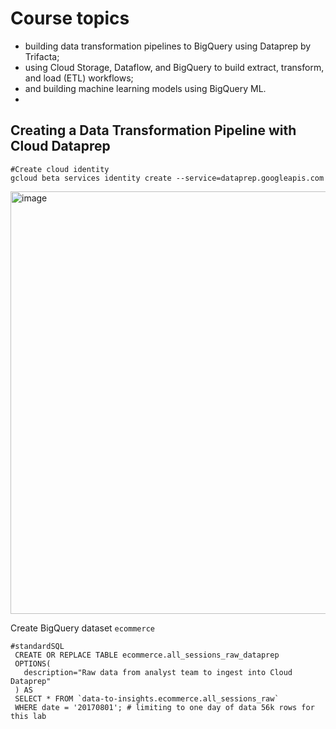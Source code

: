 # Course topics
- building data transformation pipelines to BigQuery using Dataprep by Trifacta;
- using Cloud Storage, Dataflow, and BigQuery to build extract, transform, and load (ETL) workflows;
- and building machine learning models using BigQuery ML.
- 
## Creating a Data Transformation Pipeline with Cloud Dataprep
```
#Create cloud identity
gcloud beta services identity create --service=dataprep.googleapis.com
```

<img width="1600" height="676" alt="image" src="https://github.com/user-attachments/assets/67b07632-8d63-4ac5-b7ec-25d74e11a63a" />

Create BigQuery  dataset `ecommerce`
```
#standardSQL
 CREATE OR REPLACE TABLE ecommerce.all_sessions_raw_dataprep
 OPTIONS(
   description="Raw data from analyst team to ingest into Cloud Dataprep"
 ) AS
 SELECT * FROM `data-to-insights.ecommerce.all_sessions_raw`
 WHERE date = '20170801'; # limiting to one day of data 56k rows for this lab
```

